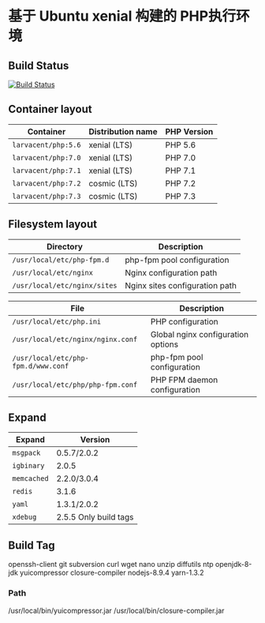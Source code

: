 # 基于 Ubuntu xenial 构建的 PHP执行环境

## Build Status

[![Build Status](https://travis-ci.org/larvacent/docker-php-fpm.svg?branch=master)](https://travis-ci.org/larvacent/docker-php-fpm) 

## Container layout

Container                               | Distribution name        | PHP Version
--------------------------------------- | ------------------------ | --------------
`larvacent/php:5.6`      | xenial (LTS)             | PHP 5.6
`larvacent/php:7.0`      | xenial (LTS)             | PHP 7.0
`larvacent/php:7.1`      | xenial (LTS)             | PHP 7.1
`larvacent/php:7.2`      | cosmic (LTS)             | PHP 7.2
`larvacent/php:7.3`      | cosmic (LTS)             | PHP 7.3

## Filesystem layout

Directory                       | Description
------------------------------- | ------------------------------------------------------------------------------
`/usr/local/etc/php-fpm.d`       | php-fpm pool configuration
`/usr/local/etc/nginx`           | Nginx configuration path
`/usr/local/etc/nginx/sites`     | Nginx sites configuration path

File                                                | Description
--------------------------------------------------- | ------------------------------------------------------------------------------
`/usr/local/etc/php.ini`                          | PHP configuration
`/usr/local/etc/nginx/nginx.conf`                 | Global nginx configuration options
`/usr/local/etc/php-fpm.d/www.conf`               | php-fpm pool configuration
`/usr/local/etc/php/php-fpm.conf`             | PHP FPM daemon configuration

## Expand

Expand                                                | Version
--------------------------------------------------- | ------------------------------------------------------------------------------
`msgpack`                          | 0.5.7/2.0.2
`igbinary`                 | 2.0.5
`memcached`               | 2.2.0/3.0.4
`redis`             | 3.1.6
`yaml`             | 1.3.1/2.0.2
`xdebug`             | 2.5.5 Only build tags

## Build Tag

openssh-client git subversion curl wget nano unzip diffutils ntp openjdk-8-jdk yuicompressor closure-compiler nodejs-8.9.4 yarn-1.3.2

### Path
/usr/local/bin/yuicompressor.jar
/usr/local/bin/closure-compiler.jar




